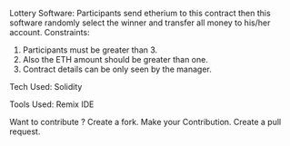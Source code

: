 Lottery Software: Participants send etherium to this contract then this software randomly select the winner and transfer all money to his/her account.
Constraints: 
 1. Participants must be greater than 3.
 2. Also the ETH amount should be greater than one.
 3. Contract details can be only seen by the manager.

Tech Used: Solidity

Tools Used: Remix IDE

Want to contribute ?
Create a fork.
Make your Contribution.
Create a pull request.

